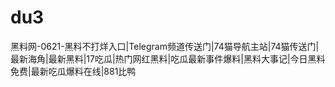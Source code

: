 # du3
黑料网-0621-黑料不打烊入口|Telegram频道传送门|74猫导航主站|74猫传送门|最新海角|最新黑料|17吃瓜|热门网红黑料|吃瓜最新事件爆料|黑料大事记|今日黑料免费|最新吃瓜爆料在线|881比鸭
